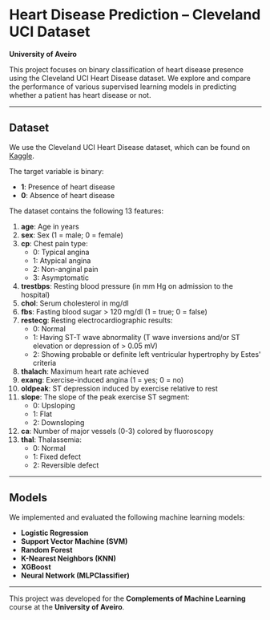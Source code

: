 # Heart Disease Prediction – Cleveland UCI Dataset

**University of Aveiro**

This project focuses on binary classification of heart disease presence using the Cleveland UCI Heart Disease dataset. We explore and compare the performance of various supervised learning models in predicting whether a patient has heart disease or not.

---

## Dataset

We use the Cleveland UCI Heart Disease dataset, which can be found on [Kaggle](https://www.kaggle.com/datasets/cherngs/heart-disease-cleveland-uci?fbclid=IwAR1Zs9rCsFKeC8-kOWTJF9sP5vB5ThC3pgcBjArKtHnt_uhLcXcv2petlS8).

The target variable is binary:
- **1**: Presence of heart disease
- **0**: Absence of heart disease

The dataset contains the following 13 features:

1. **age**: Age in years
2. **sex**: Sex (1 = male; 0 = female)
3. **cp**: Chest pain type:
   - 0: Typical angina
   - 1: Atypical angina
   - 2: Non-anginal pain
   - 3: Asymptomatic
4. **trestbps**: Resting blood pressure (in mm Hg on admission to the hospital)
5. **chol**: Serum cholesterol in mg/dl
6. **fbs**: Fasting blood sugar > 120 mg/dl (1 = true; 0 = false)
7. **restecg**: Resting electrocardiographic results:
   - 0: Normal
   - 1: Having ST-T wave abnormality (T wave inversions and/or ST elevation or depression of > 0.05 mV)
   - 2: Showing probable or definite left ventricular hypertrophy by Estes' criteria
8. **thalach**: Maximum heart rate achieved
9. **exang**: Exercise-induced angina (1 = yes; 0 = no)
10. **oldpeak**: ST depression induced by exercise relative to rest
11. **slope**: The slope of the peak exercise ST segment:
    - 0: Upsloping
    - 1: Flat
    - 2: Downsloping
12. **ca**: Number of major vessels (0-3) colored by fluoroscopy
13. **thal**: Thalassemia:
    - 0: Normal
    - 1: Fixed defect
    - 2: Reversible defect

---

## Models

We implemented and evaluated the following machine learning models:

- **Logistic Regression**
- **Support Vector Machine (SVM)**
- **Random Forest**
- **K-Nearest Neighbors (KNN)**
- **XGBoost**
- **Neural Network (MLPClassifier)**

---

This project was developed for the **Complements of Machine Learning** course at the **University of Aveiro**.
